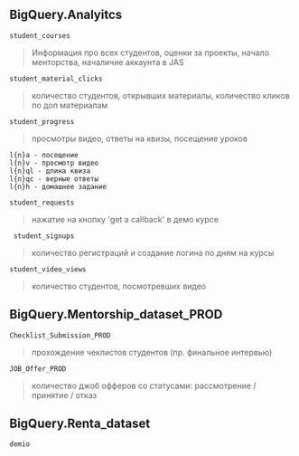## BigQuery.Analyitcs

```student_courses```
 > Информация про всех студентов, оценки за проекты, начало менторства, началичие аккаунта в JAS
 
```student_material_clicks```
 > количество студентов, открывших материалы, количество кликов по доп материалам 
 
``` student_progress ```
 > просмотры видео, ответы на квизы, посещение уроков
    
    
    l{n}a - посещение
    l{n}v - просмотр видео
    l{n}ql - длина квиза
    l{n}qc - верные ответы
    l{n}h - домашнее задание 

```student_requests```
 > нажатие на кнопку 'get a callback' в демо курсе 
 

``` student_signups```
 > количество регистраций и создание логина по дням на курсы 

``` student_video_views ```
 > количество студентов, посмотревших видео 
 
 
 ## BigQuery.Mentorship_dataset_PROD
 
 ```Checklist_Submission_PROD```
 
 > прохождение чеклистов студентов (пр. финальное интервью)
 
  ```JOB_Offer_PROD```
  
> количество джоб офферов со статусами: рассмотрение / принятие / отказ


 ## BigQuery.Renta_dataset
 
```demio```